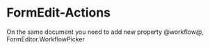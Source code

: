 # FormEdit-Actions

On the same document you need to add new property @workflow@, FormEditor.WorkflowPicker

